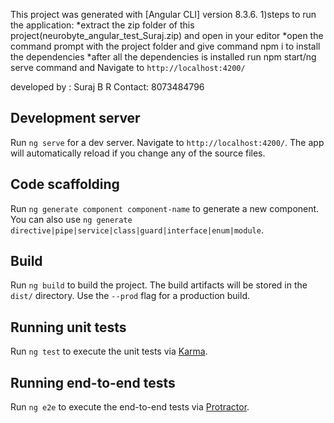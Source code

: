 

This project was generated with [Angular CLI] version 8.3.6.
1)steps to run the application:
*extract the zip folder of this project(neurobyte_angular_test_Suraj.zip) and open in your editor 
*open the command prompt with the project folder and give command npm i to install the dependencies
*after all the dependencies is installed run npm start/ng serve command and  Navigate to `http://localhost:4200/`

developed by : Suraj B R
Contact: 8073484796

## Development server

Run `ng serve` for a dev server. Navigate to `http://localhost:4200/`. The app will automatically reload if you change any of the source files.

## Code scaffolding

Run `ng generate component component-name` to generate a new component. You can also use `ng generate directive|pipe|service|class|guard|interface|enum|module`.

## Build

Run `ng build` to build the project. The build artifacts will be stored in the `dist/` directory. Use the `--prod` flag for a production build.

## Running unit tests

Run `ng test` to execute the unit tests via [Karma](https://karma-runner.github.io).

## Running end-to-end tests

Run `ng e2e` to execute the end-to-end tests via [Protractor](http://www.protractortest.org/).


